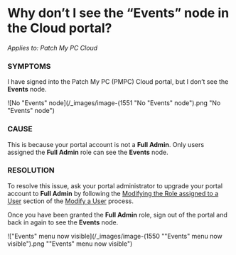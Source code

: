# Why don’t I see the “Events” node in the Cloud portal?

_Applies to: Patch My PC Cloud_

### SYMPTOMS

I have signed into the Patch My PC (PMPC) Cloud portal, but I don’t see the **Events** node.

![No &#x22;Events&#x22; node](/_images/image-(1551 "No &#x22;Events&#x22; node").png "No &#x22;Events&#x22; node")

### CAUSE

This is because your portal account is not a **Full Admin**. Only users assigned the **Full Admin** role can see the **Events** node.

### RESOLUTION

To resolve this issue, ask your portal administrator to upgrade your portal account to **Full Admin** by following the [Modifying the Role assigned to a User](../../cloud-administration/manage-cloud-users/modify-a-cloud-user.md#modifying-the-role-assigned-to-a-user) section of the [Modify a User](../../cloud-administration/manage-cloud-users/modify-a-cloud-user.md) process.

Once you have been granted the **Full Admin** role, sign out of the portal and back in again to see the **Events** node.

![&#x22;Events&#x22; menu now visible](/_images/image-(1550 "&#x22;Events&#x22; menu now visible").png "&#x22;Events&#x22; menu now visible")
